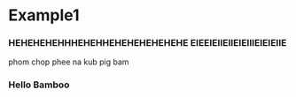 # Example1 

### HEHEHEHEHHHEHEHHEHEHEHEHEHEHE EIEEIEIIEIIEIEIIIEIEIEIIE
phom chop phee na kub pig bam

### Hello Bamboo
